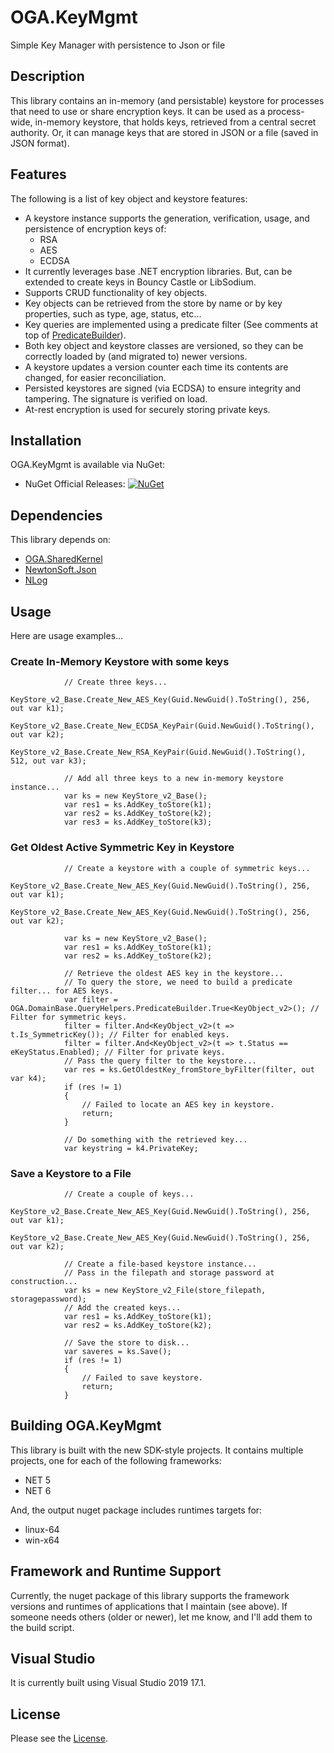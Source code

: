 # OGA.KeyMgmt
Simple Key Manager with persistence to Json or file

## Description
This library contains an in-memory (and persistable) keystore for processes that need to use or share encryption keys.
It can be used as a process-wide, in-memory keystore, that holds keys, retrieved from a central secret authority.
Or, it can manage keys that are stored in JSON or a file (saved in JSON format).

## Features
The following is a list of key object and keystore features:
* A keystore instance supports the generation, verification, usage, and persistence of encryption keys of:
  * RSA
  * AES
  * ECDSA
* It currently leverages base .NET encryption libraries. But, can be extended to create keys in Bouncy Castle or LibSodium.
* Supports CRUD functionality of key objects.
* Key objects can be retrieved from the store by name or by key properties, such as type, age, status, etc...
* Key queries are implemented using a predicate filter (See comments at top of [PredicateBuilder](https://github.com/LeeWhite187/OGA.DomainBase/blob/main/OGA.DomainBase/OGA.DomainBase_SP/QueryHelpers/PredicateBuilder.cs)).
* Both key object and keystore classes are versioned, so they can be correctly loaded by (and migrated to) newer versions.
* A keystore updates a version counter each time its contents are changed, for easier reconciliation.
* Persisted keystores are signed (via ECDSA) to ensure integrity and tampering. The signature is verified on load.
* At-rest encryption is used for securely storing private keys.

## Installation
OGA.KeyMgmt is available via NuGet:
* NuGet Official Releases: [![NuGet](https://img.shields.io/nuget/vpre/OGA.KeyMgmt.svg?label=NuGet)](https://www.nuget.org/packages/OGA.KeyMgmt)

## Dependencies
This library depends on:
* [OGA.SharedKernel](https://github.com/LeeWhite187/OGA.SharedKernel)
* [NewtonSoft.Json](https://github.com/JamesNK/Newtonsoft.Json)
* [NLog](https://github.com/NLog/NLog/)

## Usage
Here are usage examples...

### Create In-Memory Keystore with some keys
```
            // Create three keys...
            KeyStore_v2_Base.Create_New_AES_Key(Guid.NewGuid().ToString(), 256, out var k1);
            KeyStore_v2_Base.Create_New_ECDSA_KeyPair(Guid.NewGuid().ToString(), out var k2);
            KeyStore_v2_Base.Create_New_RSA_KeyPair(Guid.NewGuid().ToString(), 512, out var k3);

            // Add all three keys to a new in-memory keystore instance...
            var ks = new KeyStore_v2_Base();
            var res1 = ks.AddKey_toStore(k1);
            var res2 = ks.AddKey_toStore(k2);
            var res3 = ks.AddKey_toStore(k3);
```

### Get Oldest Active Symmetric Key in Keystore
```
            // Create a keystore with a couple of symmetric keys...
            KeyStore_v2_Base.Create_New_AES_Key(Guid.NewGuid().ToString(), 256, out var k1);
            KeyStore_v2_Base.Create_New_AES_Key(Guid.NewGuid().ToString(), 256, out var k2);

            var ks = new KeyStore_v2_Base();
            var res1 = ks.AddKey_toStore(k1);
            var res2 = ks.AddKey_toStore(k2);

            // Retrieve the oldest AES key in the keystore...
            // To query the store, we need to build a predicate filter... for AES keys.
            var filter = OGA.DomainBase.QueryHelpers.PredicateBuilder.True<KeyObject_v2>(); // Filter for symmetric keys.
            filter = filter.And<KeyObject_v2>(t => t.Is_SymmetricKey()); // Filter for enabled keys.
            filter = filter.And<KeyObject_v2>(t => t.Status == eKeyStatus.Enabled); // Filter for private keys.
            // Pass the query filter to the keystore...
            var res = ks.GetOldestKey_fromStore_byFilter(filter, out var k4);
            if (res != 1)
            {
                // Failed to locate an AES key in keystore.
                return;
            }
            
            // Do something with the retrieved key...
            var keystring = k4.PrivateKey;
```

### Save a Keystore to a File
```
            // Create a couple of keys...
            KeyStore_v2_Base.Create_New_AES_Key(Guid.NewGuid().ToString(), 256, out var k1);
            KeyStore_v2_Base.Create_New_AES_Key(Guid.NewGuid().ToString(), 256, out var k2);

            // Create a file-based keystore instance...
            // Pass in the filepath and storage password at construction...
            var ks = new KeyStore_v2_File(store_filepath, storagepassword);
            // Add the created keys...
            var res1 = ks.AddKey_toStore(k1);
            var res2 = ks.AddKey_toStore(k2);

            // Save the store to disk...
            var saveres = ks.Save();
            if (res != 1)
            {
                // Failed to save keystore.
                return;
            }
```

## Building OGA.KeyMgmt
This library is built with the new SDK-style projects.
It contains multiple projects, one for each of the following frameworks:
* NET 5
* NET 6

And, the output nuget package includes runtimes targets for:
* linux-64
* win-x64

## Framework and Runtime Support
Currently, the nuget package of this library supports the framework versions and runtimes of applications that I maintain (see above).
If someone needs others (older or newer), let me know, and I'll add them to the build script.

## Visual Studio
It is currently built using Visual Studio 2019 17.1.

## License
Please see the [License](LICENSE).
